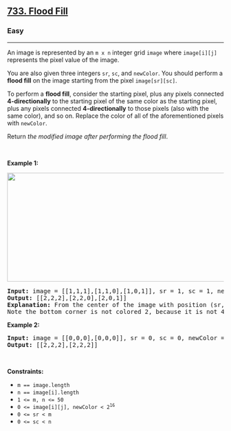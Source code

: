 <h2><a href="https://leetcode.com/problems/flood-fill/">733. Flood Fill</a></h2><h3>Easy</h3><hr><div style="user-select: auto;"><p style="user-select: auto;">An image is represented by an <code style="user-select: auto;">m x n</code> integer grid <code style="user-select: auto;">image</code> where <code style="user-select: auto;">image[i][j]</code> represents the pixel value of the image.</p>

<p style="user-select: auto;">You are also given three integers <code style="user-select: auto;">sr</code>, <code style="user-select: auto;">sc</code>, and <code style="user-select: auto;">newColor</code>. You should perform a <strong style="user-select: auto;">flood fill</strong> on the image starting from the pixel <code style="user-select: auto;">image[sr][sc]</code>.</p>

<p style="user-select: auto;">To perform a <strong style="user-select: auto;">flood fill</strong>, consider the starting pixel, plus any pixels connected <strong style="user-select: auto;">4-directionally</strong> to the starting pixel of the same color as the starting pixel, plus any pixels connected <strong style="user-select: auto;">4-directionally</strong> to those pixels (also with the same color), and so on. Replace the color of all of the aforementioned pixels with <code style="user-select: auto;">newColor</code>.</p>

<p style="user-select: auto;">Return <em style="user-select: auto;">the modified image after performing the flood fill</em>.</p>

<p style="user-select: auto;">&nbsp;</p>
<p style="user-select: auto;"><strong style="user-select: auto;">Example 1:</strong></p>
<img alt="" src="https://assets.leetcode.com/uploads/2021/06/01/flood1-grid.jpg" style="width: 613px; height: 253px; user-select: auto;">
<pre style="user-select: auto;"><strong style="user-select: auto;">Input:</strong> image = [[1,1,1],[1,1,0],[1,0,1]], sr = 1, sc = 1, newColor = 2
<strong style="user-select: auto;">Output:</strong> [[2,2,2],[2,2,0],[2,0,1]]
<strong style="user-select: auto;">Explanation:</strong> From the center of the image with position (sr, sc) = (1, 1) (i.e., the red pixel), all pixels connected by a path of the same color as the starting pixel (i.e., the blue pixels) are colored with the new color.
Note the bottom corner is not colored 2, because it is not 4-directionally connected to the starting pixel.
</pre>

<p style="user-select: auto;"><strong style="user-select: auto;">Example 2:</strong></p>

<pre style="user-select: auto;"><strong style="user-select: auto;">Input:</strong> image = [[0,0,0],[0,0,0]], sr = 0, sc = 0, newColor = 2
<strong style="user-select: auto;">Output:</strong> [[2,2,2],[2,2,2]]
</pre>

<p style="user-select: auto;">&nbsp;</p>
<p style="user-select: auto;"><strong style="user-select: auto;">Constraints:</strong></p>

<ul style="user-select: auto;">
	<li style="user-select: auto;"><code style="user-select: auto;">m == image.length</code></li>
	<li style="user-select: auto;"><code style="user-select: auto;">n == image[i].length</code></li>
	<li style="user-select: auto;"><code style="user-select: auto;">1 &lt;= m, n &lt;= 50</code></li>
	<li style="user-select: auto;"><code style="user-select: auto;">0 &lt;= image[i][j], newColor &lt; 2<sup style="user-select: auto;">16</sup></code></li>
	<li style="user-select: auto;"><code style="user-select: auto;">0 &lt;= sr &lt;&nbsp;m</code></li>
	<li style="user-select: auto;"><code style="user-select: auto;">0 &lt;= sc &lt;&nbsp;n</code></li>
</ul>
</div>